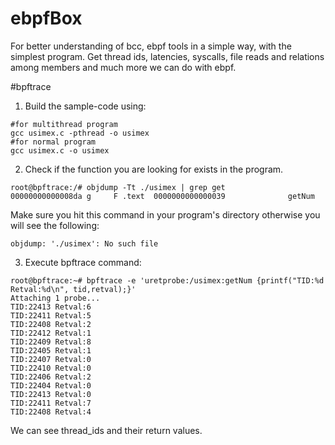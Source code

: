 # ebpfBox
For better understanding of bcc, ebpf tools in a simple way, with the simplest program. Get thread ids, latencies, syscalls, file reads and relations among members and much more we can do with ebpf.



#bpftrace

1. Build the sample-code using:
```
#for multithread program
gcc usimex.c -pthread -o usimex
#for normal program
gcc usimex.c -o usimex
```
2.  Check if the function you are looking for exists in the program. 
```
root@bpftrace:/# objdump -Tt ./usimex | grep get
00000000000008da g     F .text  0000000000000039              getNum
```

Make sure you hit this command in your program's directory otherwise you will see the following:
```
objdump: './usimex': No such file
```

3. Execute bpftrace command:

```
root@bpftrace:~# bpftrace -e 'uretprobe:/usimex:getNum {printf("TID:%d Retval:%d\n", tid,retval);}'
Attaching 1 probe...
TID:22413 Retval:6
TID:22411 Retval:5
TID:22408 Retval:2
TID:22412 Retval:1
TID:22409 Retval:8
TID:22405 Retval:1
TID:22407 Retval:0
TID:22410 Retval:0
TID:22406 Retval:2
TID:22404 Retval:0
TID:22413 Retval:0
TID:22411 Retval:7
TID:22408 Retval:4

```
We can see thread_ids and their return values.

